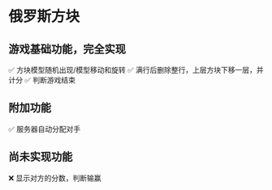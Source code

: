 # 俄罗斯方块

## 游戏基础功能，完全实现
:white_check_mark: 方块模型随机出现/模型移动和旋转
:white_check_mark: 满行后删除整行，上层方块下移一层，并计分
:white_check_mark: 判断游戏结束

## 附加功能
:white_check_mark: 服务器自动分配对手

## 尚未实现功能
:x: 显示对方的分数，判断输赢
